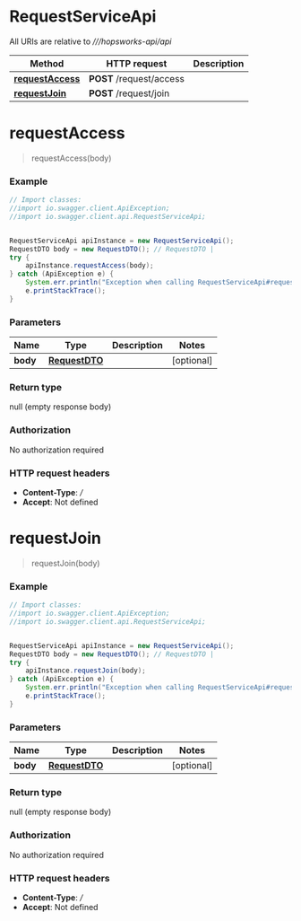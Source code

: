 # RequestServiceApi

All URIs are relative to *///hopsworks-api/api*

Method | HTTP request | Description
------------- | ------------- | -------------
[**requestAccess**](RequestServiceApi.md#requestAccess) | **POST** /request/access | 
[**requestJoin**](RequestServiceApi.md#requestJoin) | **POST** /request/join | 

<a name="requestAccess"></a>
# **requestAccess**
> requestAccess(body)



### Example
```java
// Import classes:
//import io.swagger.client.ApiException;
//import io.swagger.client.api.RequestServiceApi;


RequestServiceApi apiInstance = new RequestServiceApi();
RequestDTO body = new RequestDTO(); // RequestDTO | 
try {
    apiInstance.requestAccess(body);
} catch (ApiException e) {
    System.err.println("Exception when calling RequestServiceApi#requestAccess");
    e.printStackTrace();
}
```

### Parameters

Name | Type | Description  | Notes
------------- | ------------- | ------------- | -------------
 **body** | [**RequestDTO**](RequestDTO.md)|  | [optional]

### Return type

null (empty response body)

### Authorization

No authorization required

### HTTP request headers

 - **Content-Type**: */*
 - **Accept**: Not defined

<a name="requestJoin"></a>
# **requestJoin**
> requestJoin(body)



### Example
```java
// Import classes:
//import io.swagger.client.ApiException;
//import io.swagger.client.api.RequestServiceApi;


RequestServiceApi apiInstance = new RequestServiceApi();
RequestDTO body = new RequestDTO(); // RequestDTO | 
try {
    apiInstance.requestJoin(body);
} catch (ApiException e) {
    System.err.println("Exception when calling RequestServiceApi#requestJoin");
    e.printStackTrace();
}
```

### Parameters

Name | Type | Description  | Notes
------------- | ------------- | ------------- | -------------
 **body** | [**RequestDTO**](RequestDTO.md)|  | [optional]

### Return type

null (empty response body)

### Authorization

No authorization required

### HTTP request headers

 - **Content-Type**: */*
 - **Accept**: Not defined

